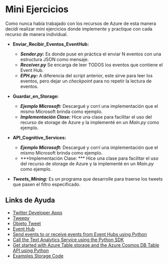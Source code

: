 # Mini Ejercicios

Como nunca había trabajado con los recursos de Azure de esta manera decidí realizar mini ejercicios donde implemente y practique con cada recurso de manera individual.

- **Enviar_Recibir_Eventos_EventHub:** 
    - ***Sender.py:*** Es donde puse en práctica el enviar N eventos con una estructura JSON como mensaje. 
    - ***Receiver.py*** Se encarga de leer TODOS los eventos que contiene el Event Hub.
    - ***EPH.py:*** A diferencia del script anterior, este sirve para leer los eventos, pero dejar un *checkpoint* para no repetir la lectura de eventos.

- **Guardar_en_Storage:** 
    - ***Ejemplo Microsoft:*** Descargué y corrí una implementación que el mismo Microsoft brinda como ejemplo.
    - ***Implementación Clase:*** Hice una clase para facilitar el uso del recurso de storage de Azure y la implementé en un *Main.py* como ejemplo.

- **API_Cognitive_Services:** 
    - ***Ejemplo Microsoft:*** Descargué y corrí una implementación que el mismo Microsoft brinda como ejemplo.
    - ***Implementación Clase: *** Hice una clase para facilitar el uso del recurso de storage de Azure y la implementé en un *Main.py* como ejemplo.

- ***Tweets_Mining:*** Es un programa que desarrolle para traerse los tweets que pasen el filtro especificado.


## Links de Ayuda
- [Twitter Developer Apps](https://developer.twitter.com/en/docs/basics/apps/overview.html)
- [Tweepy](https://www.tweepy.org/)
- [Objeto Tweet](https://developer.twitter.com/en/docs/tweets/data-dictionary/overview/tweet-object.html)
- [Event Hub](https://docs.microsoft.com/en-us/azure/event-hubs/event-hubs-about)
- [Send events to or receive events from Event Hubs using Python](https://docs.microsoft.com/en-us/azure/event-hubs/event-hubs-python-get-started-send#send-events)
- [Call the Text Analytics Service using the Python SDK](https://docs.microsoft.com/en-us/azure/cognitive-services/text-analytics/quickstarts/python-sdk#language-detection)
- [Get started with Azure Table storage and the Azure Cosmos DB Table API using Python](https://docs.microsoft.com/en-us/azure/cosmos-db/table-storage-how-to-use-python#create-an-azure-service-account)
- [Examples Storage Code](https://github.com/Azure-Samples/storage-table-python-getting-started/blob/master/table_basic_samples.py)

